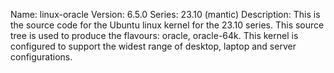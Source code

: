 Name:    linux-oracle
Version: 6.5.0
Series:  23.10 (mantic)
Description:
    This is the source code for the Ubuntu linux kernel for the 23.10 series. This
    source tree is used to produce the flavours: oracle, oracle-64k.
    This kernel is configured to support the widest range of desktop, laptop and
    server configurations.
